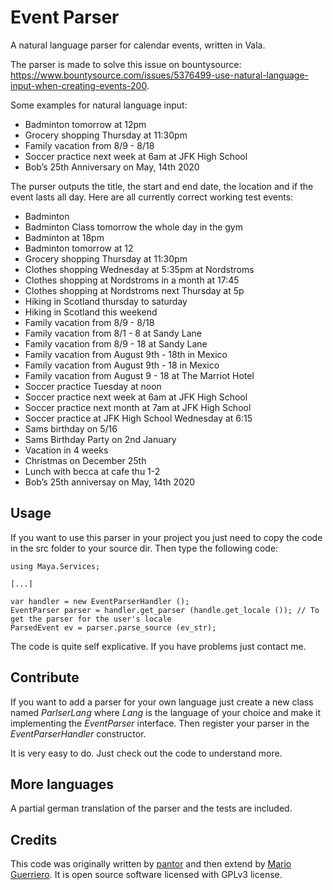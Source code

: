 # Event Parser

A natural language parser for calendar events, written in Vala. 

The parser is made to solve this issue on bountysource: https://www.bountysource.com/issues/5376499-use-natural-language-input-when-creating-events-200.

Some examples for natural language input:
- Badminton tomorrow at 12pm
- Grocery shopping Thursday at 11:30pm
- Family vacation from 8/9 - 8/18
- Soccer practice next week at 6am at JFK High School
- Bob’s 25th Anniversary on May, 14th 2020

The purser outputs the title, the start and end date, the location and if the event lasts all day. Here are all currently correct working test events:
- Badminton
- Badminton Class tomorrow the whole day in the gym
- Badminton at 18pm
- Badminton tomorrow at 12
- Grocery shopping Thursday at 11:30pm
- Clothes shopping Wednesday at 5:35pm at Nordstroms
- Clothes shopping at Nordstroms in a month at 17:45
- Clothes shopping at Nordstroms next Thursday at 5p
- Hiking in Scotland thursday to saturday
- Hiking in Scotland this weekend
- Family vacation from 8/9 - 8/18
- Family vacation from 8/1 - 8 at Sandy Lane
- Family vacation from 8/9 - 18 at Sandy Lane
- Family vacation from August 9th - 18th in Mexico
- Family vacation from August 9th - 18 in Mexico
- Family vacation from August 9 - 18 at The Marriot Hotel
- Soccer practice Tuesday at noon
- Soccer practice next week at 6am at JFK High School
- Soccer practice next month at 7am at JFK High School
- Soccer practice at JFK High School Wednesday at 6:15
- Sams birthday on 5/16
- Sams Birthday Party on 2nd January
- Vacation in 4 weeks
- Christmas on December 25th
- Lunch with becca at cafe thu 1-2
- Bob’s 25th anniversay on May, 14th 2020

## Usage
If you want to use this parser in your project you just need to copy the code in the src folder to your source dir.
Then type the following code:
```vala
using Maya.Services;

[...]

var handler = new EventParserHandler ();
EventParser parser = handler.get_parser (handle.get_locale ()); // To get the parser for the user's locale
ParsedEvent ev = parser.parse_source (ev_str); 
```

The code is quite self explicative. If you have problems just contact me.

## Contribute
If you want to add a parser for your own language just create a new class named *ParlserLang* where *Lang* is the language of your choice and make it implementing the *EventParser* interface. Then register your parser in the *EventParserHandler* constructor.

It is very easy to do. Just check out the code to understand more.

## More languages
A partial german translation of the parser and the tests are included.

## Credits
This code was originally written by [pantor](https://github.com/pantor) and then extend by [Mario Guerriero](https://github.com/marioguerriero).
It is open source software licensed with GPLv3 license.
